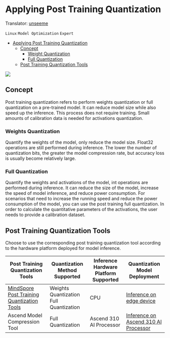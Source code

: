 ﻿# Applying Post Training Quantization

Translator: [unseeme](https://gitee.com/unseenme)

`Linux` `Model Optimization` `Expert`

<!-- TOC -->

- [Applying Post Training Quantization](#applying-post-training-quantization)
    - [Concept](#concept)
        - [Weight Quantization](#weight-quantization)
        - [Full Quantization](#full-quantization)
    - [Post Training Quantization Tools](#post-training-quantization-tools)

<!-- /TOC -->

<a href="https://gitee.com/mindspore/docs/blob/master/docs/mindspore/programming_guide/source_en/apply_post_training_quantization.md" target="_blank"><img src="https://gitee.com/mindspore/docs/raw/master/resource/_static/logo_source.png"></a>

## Concept

Post training quantization refers to perform weights quantization or full quantization on a pre-trained model. It can reduce model size while also speed up the inference.
This process does not require training. Small amounts of calibration data is needed for activations quantization.

### Weights Quantization

Quantify the weights of the model, only reduce the model size. Float32 operations are still performed during inference. The lower the number of quantization bits, the greater the model compression rate, but accuracy loss is usually become relatively large.

### Full Quantization

Quantify the weights and activations of the model, int operations are performed during inference. It can reduce the size of the model, increase the speed of model inference, and reduce power consumption.
For scenarios that need to increase the running speed and reduce the power consumption of the model, you can use the post training full quantization. In order to calculate the quantitative parameters of the activations, the user needs to provide a calibration dataset.

## Post Training Quantization Tools

Choose to use the corresponding post training quantization tool according to the hardware platform deployed for model inference.

| Post Training Quantization Tools | Quantization Method Supported | Inference Hardware Platform Supported | Quantization Model Deployment |
| --- | --- | --- | --- |
| [MindSpore Post Training Quantization Tools](https://www.mindspore.cn/lite/docs/en/master/use/post_training_quantization.html) | Weights Quantization <br> Full Quantization | CPU | [Inference on edge device](https://www.mindspore.cn/lite/docs/en/master/use/runtime.html) |
| Ascend Model Compression Tool | Full Quantization | Ascend 310 AI Processor | [Inference on Ascend 310 AI Processor](https://www.mindspore.cn/docs/programming_guide/en/master/multi_platform_inference_ascend_310.html) |
